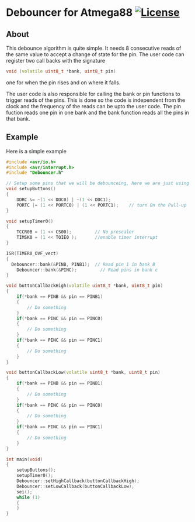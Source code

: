# Debouncer for Atmega88 [![License](https://img.shields.io/github/license/mashape/apistatus.svg)](https://en.wikipedia.org/wiki/MIT_License)

## About

This debounce algorithm is quite simple. It needs 8 consecutive reads of the same value to accept a change of state for the pin. The user code can register two call backs with the signature
```C++
void (volatile uint8_t *bank, uint8_t pin)
```
one for when the pin rises and on where it falls.

The user code is also responsible for calling the bank or pin functions to trigger reads of the pins. This is done so the code is independent from the clock and the frequency of the reads can be upto the user code.
The pin fuction reads one pin in one bank and the bank function reads all the pins in that bank.

## Example

Here is a simple example
```C++
#include <avr/io.h>
#include <avr/interrupt.h>
#include "Debouncer.h"

// Setup some pins that we will be debounceing, here we are just using pin 0 and 1 in bank c as an example
void setupButtons()
{
	DDRC &= ~(1 << DDC0) | ~(1 << DDC1);
	PORTC |= (1 << PORTC0) | (1 << PORTC1);    // turn On the Pull-up
}

void setupTimer0()
{
	TCCR0B = (1 << CS00);         // No prescaler
	TIMSK0 = (1 << TOIE0 );       //enable timer interrupt
}

ISR(TIMER0_OVF_vect)
{
  Debouncer::bank(&PINB, PINB1);  // Read pin 1 in bank B
	Debouncer::bank(&PINC);         // Read pins in bank c
}

void buttonCallbackHigh(volatile uint8_t *bank, uint8_t pin)
{
	if(*bank == PINB && pin == PINB1)
	{
		// Do something
	}
	if(*bank == PINC && pin == PINC0)
	{
		// Do something
	}
	if(*bank == PINC && pin == PINC1)
	{
		// Do something
	}
}

void buttonCallbackLow(volatile uint8_t *bank, uint8_t pin)
{
	if(*bank == PINB && pin == PINB1)
	{
		// Do something
	}
	if(*bank == PINC && pin == PINC0)
	{
		// Do something
	}
	if(*bank == PINC && pin == PINC1)
	{
		// Do something
	}
}

int main(void)
{
	setupButtons();
	setupTimer0();
	Debouncer::setHighCallback(buttonCallbackHigh);
	Debouncer::setLowCallback(buttonCallbackLow);
	sei();
	while (1)
	{
	}
}
```
